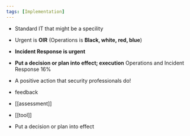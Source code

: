 ```yaml
---
tags: [Implementation]
---
```

- Standard IT that might be a specility 
- Urgent is **OIR** (Operations is **Black, white, red, blue**)
- **Incident Response is urgent**
- **Put a decision or plan into effect; execution**
Operations and Incident Response 16%  




-  A positive action that security professionals do!
- feedback
- [[assessment]]  
- [[tool]]
- Put a decision or plan into effect